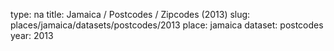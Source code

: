 type: na
title: Jamaica / Postcodes / Zipcodes (2013)
slug: places/jamaica/datasets/postcodes/2013
place: jamaica
dataset: postcodes
year: 2013
